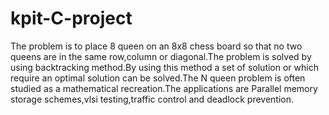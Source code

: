 # kpit-C-project
The problem is to place  8 queen on an 8x8 chess board so that no two queens  are in the same row,column or diagonal.The problem is solved by using backtracking method.By using this method a set of solution or which require an optimal solution can be solved.The N queen problem is often studied as a mathematical recreation.The  applications are Parallel memory storage schemes,vlsi testing,traffic control and deadlock prevention.
